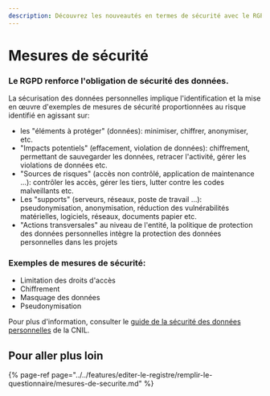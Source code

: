 ```yaml
---
description: Découvrez les nouveautés en termes de sécurité avec le RGPD.
---
```


# Mesures de sécurité

### Le RGPD renforce l'obligation de sécurité des données. 

La sécurisation des données personnelles implique l'identification et la mise en œuvre d'exemples de mesures de sécurité proportionnées au risque identifié en agissant sur: 

* les "éléments à protéger" \(données\): minimiser, chiffrer, anonymiser, etc. 
* "Impacts potentiels" \(effacement, violation de données\): chiffrement, permettant de sauvegarder les données, retracer l'activité, gérer les violations de données etc. 
* "Sources de risques" \(accès non contrôlé, application de maintenance ...\): contrôler les accès, gérer les tiers, lutter contre les codes malveillants etc. 
* Les "supports" \(serveurs, réseaux, poste de travail ...\): pseudonymisation, anonymisation, réduction des vulnérabilités matérielles, logiciels, réseaux, documents papier etc. 
* "Actions transversales" au niveau de l'entité, la politique de protection des données personnelles intègre la protection des données personnelles dans les projets

### Exemples de mesures de sécurité: 

* Limitation des droits d'accès
* Chiffrement 
* Masquage des données 
* Pseudonymisation

Pour plus d'information, consulter le [guide de la sécurité des données personnelles](https://www.cnil.fr/fr/principes-cles/guide-de-la-securite-des-donnees-personnelles) de la CNIL.

## Pour aller plus loin

{% page-ref page="../../features/editer-le-registre/remplir-le-questionnaire/mesures-de-securite.md" %}





